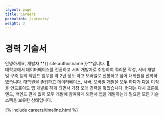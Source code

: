 ```yaml
---
layout: page
title: Careers
permalink: /careers/
weight: 3
---
```


# **경력 기술서**

안녕하세요, 개발자 **{{ site.author.name }}**입니다. :wave:,<br>
대학교에서 데이터베이스를 전공하고 서버 개발자로 취업하여 쿼리문 작성, 서버 개발 및 구축 등의 백엔드 업무를 약 2년 정도 하고 모바일로 전향하고 싶어
대학원을 진학하였습니다. 대학원을 졸업하고 데이터베이스, 서버, 모바일 개발을 모두 하다가 다음 이직을 안드로이드 앱 개발로 하게 되면서 가장 오래 경력을 쌓았습니다. 현재는 다시 프론트엔드, 백엔드 관계 없이 모두 <!--강제로 --> 개발에 참여하게 되면서 앱을 개발하는데 필요한 모든 기술 스택을 보유한 상태입니다.

<div class="row">
{% include careers/timeline.html %}
</div>